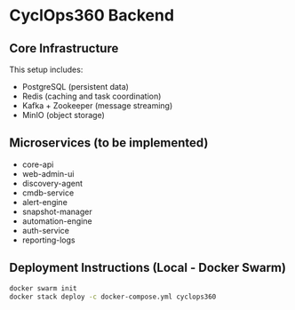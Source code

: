 # CyclOps360 Backend

## Core Infrastructure

This setup includes:
- PostgreSQL (persistent data)
- Redis (caching and task coordination)
- Kafka + Zookeeper (message streaming)
- MinIO (object storage)

## Microservices (to be implemented)

- core-api
- web-admin-ui
- discovery-agent
- cmdb-service
- alert-engine
- snapshot-manager
- automation-engine
- auth-service
- reporting-logs

## Deployment Instructions (Local - Docker Swarm)

```bash
docker swarm init
docker stack deploy -c docker-compose.yml cyclops360
```
